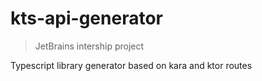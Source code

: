 # kts-api-generator
> JetBrains intership project

Typescript library generator based on kara and ktor routes
